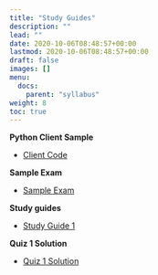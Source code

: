 ```yaml
---
title: "Study Guides"
description: ""
lead: ""
date: 2020-10-06T08:48:57+00:00
lastmod: 2020-10-06T08:48:57+00:00
draft: false
images: []
menu:
  docs:
    parent: "syllabus"
weight: 8
toc: true
---
```


**Python Client Sample**

* [Client Code](https://colab.research.google.com/drive/14p_zyWJ0ddXw_JMdsochHCfV0SI1C03m?usp=sharing)


**Sample Exam**
* [Sample Exam](/docs/syllabus/files/ungraded_quiz.pdf)


**Study guides**
* [Study Guide 1](/docs/syllabus/files/study-guide.pdf)


**Quiz 1 Solution**
* [Quiz 1 Solution](/docs/syllabus/files/hw1-sol.pdf)
